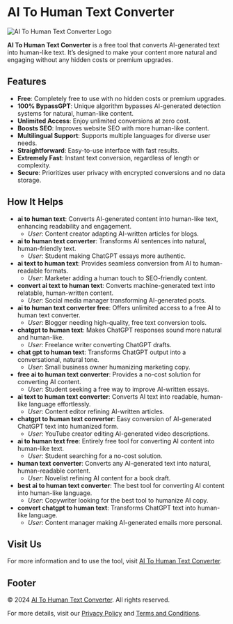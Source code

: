 # AI To Human Text Converter

![AI To Human Text Converter Logo](https://aitohumantextconverter.github.io/120x120.png)

**AI To Human Text Converter** is a free tool that converts AI-generated text into human-like text. It’s designed to make your content more natural and engaging without any hidden costs or premium upgrades.

## Features

- **Free**: Completely free to use with no hidden costs or premium upgrades.
- **100% BypassGPT**: Unique algorithm bypasses AI-generated detection systems for natural, human-like content.
- **Unlimited Access**: Enjoy unlimited conversions at zero cost.
- **Boosts SEO**: Improves website SEO with more human-like content.
- **Multilingual Support**: Supports multiple languages for diverse user needs.
- **Straightforward**: Easy-to-use interface with fast results.
- **Extremely Fast**: Instant text conversion, regardless of length or complexity.
- **Secure**: Prioritizes user privacy with encrypted conversions and no data storage.

## How It Helps

- **ai to human text**: Converts AI-generated content into human-like text, enhancing readability and engagement.
  - *User*: Content creator adapting AI-written articles for blogs.
- **ai to human text converter**: Transforms AI sentences into natural, human-friendly text.
  - *User*: Student making ChatGPT essays more authentic.
- **ai text to human text**: Provides seamless conversion from AI to human-readable formats.
  - *User*: Marketer adding a human touch to SEO-friendly content.
- **convert ai text to human text**: Converts machine-generated text into relatable, human-written content.
  - *User*: Social media manager transforming AI-generated posts.
- **ai to human text converter free**: Offers unlimited access to a free AI to human text converter.
  - *User*: Blogger needing high-quality, free text conversion tools.
- **chatgpt to human text**: Makes ChatGPT responses sound more natural and human-like.
  - *User*: Freelance writer converting ChatGPT drafts.
- **chat gpt to human text**: Transforms ChatGPT output into a conversational, natural tone.
  - *User*: Small business owner humanizing marketing copy.
- **free ai to human text converter**: Provides a no-cost solution for converting AI content.
  - *User*: Student seeking a free way to improve AI-written essays.
- **ai text to human text converter**: Converts AI text into readable, human-like language effortlessly.
  - *User*: Content editor refining AI-written articles.
- **chatgpt to human text converter**: Easy conversion of AI-generated ChatGPT text into humanized form.
  - *User*: YouTube creator editing AI-generated video descriptions.
- **ai to human text free**: Entirely free tool for converting AI content into human-like text.
  - *User*: Student searching for a no-cost solution.
- **human text converter**: Converts any AI-generated text into natural, human-readable content.
  - *User*: Novelist refining AI content for a book draft.
- **best ai to human text converter**: The best tool for converting AI content into human-like language.
  - *User*: Copywriter looking for the best tool to humanize AI copy.
- **convert chatgpt to human text**: Transforms ChatGPT text into human-like language.
  - *User*: Content manager making AI-generated emails more personal.

## Visit Us

For more information and to use the tool, visit [AI To Human Text Converter](https://aitohumantextconverter.in).

## Footer

&copy; 2024 [AI To Human Text Converter](https://aitohumantextconverter.in). All rights reserved.

For more details, visit our [Privacy Policy](https://aitohumantextconverter.in/privacy-policy) and [Terms and Conditions](https://aitohumantextconverter.in/terms-and-conditions).
